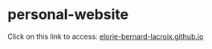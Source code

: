 # personal-website

Click on this link to access: [elorie-bernard-lacroix.github.io](https://elorie-bernard-lacroix.github.io/)
